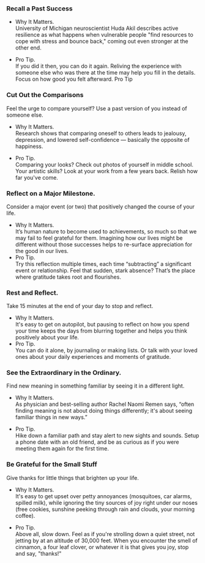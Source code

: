 ### Recall a Past Success 
- Why It Matters.   
University of Michigan neuroscientist Huda Akil describes active resilience as what happens when vulnerable people "find resources to cope with stress and bounce back," coming out even stronger at the other end.

- Pro Tip.   
If you did it then, you can do it again. Reliving the experience with someone else who was there at the time may help you fill in the details. Focus on how good you felt afterward.
Pro Tip

### Cut Out the Comparisons
Feel the urge to compare yourself? Use a past version of you instead of someone else.
- Why It Matters.     
Research shows that comparing oneself to others leads to jealousy, depression, and lowered self-confidence — basically the opposite of happiness.  

- Pro Tip.   
Comparing your looks? Check out photos of yourself in middle school. Your artistic skills? Look at your work from a few years back. Relish how far you've come.
  
### Reflect on a Major Milestone. 
Consider a major event (or two) that positively changed the course of your life.
- Why It Matters.    
It’s human nature to become used to achievements, so much so that we may fail to feel grateful for them. Imagining how our lives might be different without those successes helps to re-surface appreciation for the good in our lives.
- Pro Tip.  
Try this reflection multiple times, each time “subtracting” a significant event or relationship. Feel that sudden, stark absence? That’s the place where gratitude takes root and flourishes.
  
### Rest and Reflect.   
Take 15 minutes at the end of your day to stop and reflect.
- Why It Matters.   
It's easy to get on autopilot, but pausing to reflect on how you spend your time keeps the days from blurring together and helps you think positively about your life.
- Pro Tip.  
You can do it alone, by journaling or making lists. Or talk with your loved ones about your daily experiences and moments of gratitude.

### See the Extraordinary in the Ordinary.   
Find new meaning in something familiar by seeing it in a different light.
- Why It Matters.  
As physician and best-selling author Rachel Naomi Remen says, “often finding meaning is not about doing things differently; it's about seeing familiar things in new ways.”

- Pro Tip.   
Hike down a familiar path and stay alert to new sights and sounds. Setup a phone date with an old friend, and be as curious as if you were meeting them again for the first time.  

### Be Grateful for the Small Stuff
Give thanks for little things that brighten up your life.

- Why It Matters.    
It's easy to get upset over petty annoyances (mosquitoes, car alarms, spilled milk), while ignoring the tiny sources of joy right under our noses (free cookies, sunshine peeking through rain and clouds, your morning coffee). 

- Pro Tip.    
Above all, slow down. Feel as if you're strolling down a quiet street, not jetting by at an altitude of 30,000 feet. When you encounter the smell of cinnamon, a four leaf clover, or whatever it is that gives you joy, stop and say, "thanks!" 

